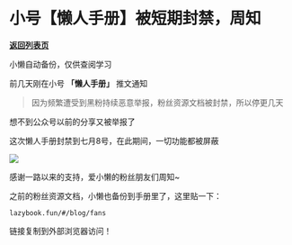 # 小号【懒人手册】被短期封禁，周知

[**返回列表页**](/gzh/懒人搜索)

小懒自动备份，仅供查阅学习

前几天刚在小号 **「懒人手册」** 推文通知

> 因为频繁遭受到黑粉持续恶意举报，粉丝资源文档被封禁，所以停更几天

想不到公众号以前的分享又被举报了

这次懒人手册封禁到七月8号，在此期间，一切功能都被屏蔽

![](https://mmbiz.qpic.cn/sz_mmbiz_png/BXJXNRRKQNLB0QeEpZJNaGicHBzGOzTiaTTKOSDpzIXa2kmWKepFzkZSq9zf5ofm9vnkTt1gfO26A197LIjurpqw/640?wx_fmt=png&from;=appmsg)

感谢一路以来的支持，爱小懒的粉丝朋友们周知~

之前的粉丝资源文档，小懒也备份到手册里了，这里贴一下：

`lazybook.fun/#/blog/fans`

链接复制到外部浏览器访问！

